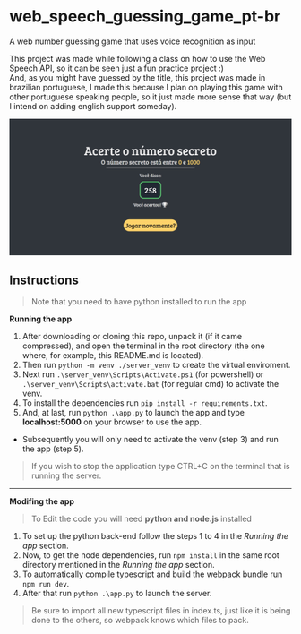 # web_speech_guessing_game_pt-br
A web number guessing game that uses voice recognition as input

This project was made while following a class on how to use the Web Speech API, so it can be seen just a fun practice project :)  
And, as you might have guessed by the title, this project was made in brazilian portuguese, I made this because I plan on playing this game with other portuguese speaking people, so it just made more sense that way (but I intend on adding english support someday).

![game screenshot](game_screenshot.jpg)
  
## Instructions  
> Note that you need to have python installed to run the app  

**Running the app**

1. After downloading or cloning this repo, unpack it (if it came compressed), and open the terminal in the root directory (the one where, for example, this README.md is located).  
2. Then run `python -m venv ./server_venv` to create the virtual enviroment.
3. Next run `.\server_venv\Scripts\Activate.ps1` (for powershell) or `.\server_venv\Scripts\activate.bat` (for regular cmd) to activate the venv.
4. To install the dependencies run `pip install -r requirements.txt`.  
5. And, at last, run `python .\app.py` to launch the app and type **localhost:5000** on your browser to use the app.

- Subsequently you will only need to activate the venv (step 3) and run the app (step 5).

> If you wish to stop the application type CTRL+C on the terminal that is running the server.
---
**Modifing the app**
> To Edit the code you will need **python and node.js** installed
1. To set up the python back-end follow the steps 1 to 4 in the *Running the app* section.
2. Now, to get the node dependencies, run `npm install` in the same root directory mentioned in the *Running the app* section.
3. To automatically compile typescript and build the webpack bundle run `npm run dev`.
5. After that run `python .\app.py` to launch the server.  
> Be sure to import all new typescript files in index.ts, just like it is being done to the others, so webpack knows which files to pack.